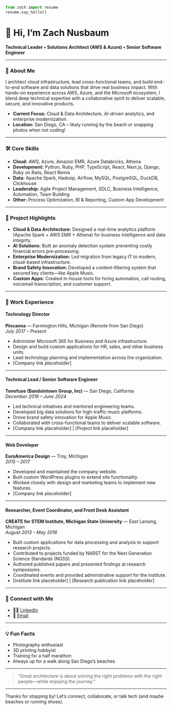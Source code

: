 ```python
from zach import resume
resume.say_hello()
```
# 👋 Hi, I’m Zach Nusbaum

**Technical Leader • Solutions Architect (AWS & Azure) • Senior Software Engineer**

---

### 🚀 About Me

I architect cloud infrastructure, lead cross-functional teams, and build end-to-end software and data solutions that drive real business impact. With hands-on experience across AWS, Azure, and the Microsoft ecosystem, I blend deep technical expertise with a collaborative spirit to deliver scalable, secure, and innovative products.

- **Current Focus:** Cloud & Data Architecture, AI-driven analytics, and enterprise modernization.
- **Location:** San Diego, CA – likely running by the beach or snapping photos when not coding!

---

### 🛠️ Core Skills

- **Cloud:** AWS, Azure, Amazon EMR, Azure Databricks, Athena  
- **Development:** Python, Ruby, PHP, TypeScript, React, Next.js, Django, Ruby on Rails, React Remix  
- **Data:** Apache Spark, Hadoop, Airflow, MySQL, PostgreSQL, DuckDB, Clickhouse  
- **Leadership:** Agile Project Management, SDLC, Business Intelligence, Automation, Team Building  
- **Other:** Process Optimization, BI & Reporting, Custom App Development

---

### 🌟 Project Highlights

- **Cloud & Data Architecture:** Designed a real-time analytics platform (Apache Spark + AWS EMR + Athena) for business intelligence and data integrity.
- **AI Solutions:** Built an anomaly detection system preventing costly financial errors pre-processing.
- **Enterprise Modernization:** Led migration from legacy IT to modern, cloud-based infrastructure.
- **Brand Safety Innovation:** Developed a content-filtering system that secured key clients—like Apple Music.
- **Custom Apps:** Created in-house tools for hiring automation, call routing, voicemail transcription, and customer support.

---

### 💼 Work Experience

#### Technology Director  
**Pincanna** — Farmington Hills, Michigan (Remote from San Diego)  
_July 2017 – Present_  
- Administer Microsoft 365 for Business and Azure infrastructure.  
- Design and build custom applications for HR, sales, and other business units.  
- Lead technology planning and implementation across the organization.  
- [Company link placeholder]

---

#### Technical Lead / Senior Software Engineer  
**Tonefuse (Bandsintown Group, Inc)** — San Diego, California  
_December 2019 – June 2024_  
- Led technical initiatives and mentored engineering teams.  
- Developed big data solutions for high-traffic music platforms.  
- Drove brand safety innovation for Apple Music.  
- Collaborated with cross-functional teams to deliver scalable software.  
- [Company link placeholder] | [Project link placeholder]

---

#### Web Developer  
**EuroAmerica Design** — Troy, Michigan  
_2015 – 2017_  
- Developed and maintained the company website.  
- Built custom WordPress plugins to extend site functionality.  
- Worked closely with design and marketing teams to implement new features.  
- [Company link placeholder]

---

#### Researcher, Event Coordinator, and Front Desk Assistant  
**CREATE for STEM Institute, Michigan State University** — East Lansing, Michigan  
_August 2013 – May 2016_  
- Built custom applications for data processing and analysis to support research projects.  
- Contributed to projects funded by NARST for the Next Generation Science Standards (NGSS).  
- Authored published papers and presented findings at research symposiums.  
- Coordinated events and provided administrative support for the institute.  
- [Institute link placeholder] | [Research publication link placeholder]

---

### 🔗 Connect with Me

- 👨‍💼 [LinkedIn](https://www.linkedin.com/in/zach-nusbaum/)
- 📧 [Email](mailto:hello@sunlitbytes.com)

---

### 💡 Fun Facts

- Photography enthusiast  
- 3D printing hobbyist  
- Training for a half marathon  
- Always up for a walk along San Diego’s beaches

---

> "Great architecture is about solving the right problems with the right people—while enjoying the journey."

---

Thanks for stopping by! Let’s connect, collaborate, or talk tech (and maybe beaches or running shoes).
